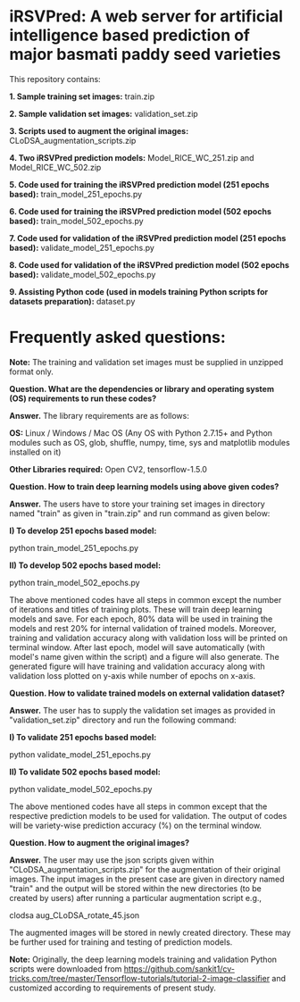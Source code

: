 # iRSVPred: A web server for artificial intelligence based prediction of major basmati paddy seed varieties

This repository contains:

**1. Sample training set images:** train.zip

**2. Sample validation set images:** validation_set.zip

**3. Scripts used to augment the original images:** CLoDSA_augmentation_scripts.zip

**4. Two iRSVPred prediction models:** Model_RICE_WC_251.zip and Model_RICE_WC_502.zip

**5. Code used for training the iRSVPred prediction model (251 epochs based):** train_model_251_epochs.py

**6. Code used for training the iRSVPred prediction model (502 epochs based):** train_model_502_epochs.py

**7. Code used for validation of the iRSVPred prediction model (251 epochs based):** validate_model_251_epochs.py

**8. Code used for validation of the iRSVPred prediction model (502 epochs based):** validate_model_502_epochs.py

**9. Assisting Python code (used in models training Python scripts for datasets preparation):** dataset.py


# Frequently asked questions:

**Note:** The training and validation set images must be supplied in unzipped format only. 

**Question. What are the dependencies or library and operating system (OS) requirements to run these codes?**

**Answer.** The library requirements are as follows:

**OS:** Linux / Windows / Mac OS (Any OS with Python 2.7.15+ and Python modules such as OS, glob, shuffle, numpy, time, sys and matplotlib modules installed on it)

**Other Libraries required:** Open CV2, tensorflow-1.5.0


**Question. How to train deep learning models using above given codes?**

**Answer.** The users have to store your training set images in directory named "train" as given in "train.zip" and run command as given below:

**I) To develop 251 epochs based model:**

python train_model_251_epochs.py

**II) To develop 502 epochs based model:**

python train_model_502_epochs.py

The above mentioned codes have all steps in common except the number of iterations and titles of training plots. These will train deep learning models and save. For each epoch, 80% data will be used in training the models and rest 20% for internal validation of trained models. Moreover, training and validation accuracy along with validation loss will be printed on terminal window. After last epoch, model will save automatically (with model's name given within the script) and a figure will also generate. The generated figure will have training and validation accuracy along with validation loss plotted on y-axis while number of epochs on x-axis. 

**Question. How to validate trained models on external validation dataset?**

**Answer.** The user has to supply the validation set images as provided in "validation_set.zip" directory and run the following command:

**I) To validate 251 epochs based model:**

python validate_model_251_epochs.py

**II) To validate 502 epochs based model:**

python validate_model_502_epochs.py

The above mentioned codes have all steps in common except that the respective prediction models to be used for validation. The output of codes will be variety-wise prediction accuracy (%) on the terminal window.


**Question. How to augment the original images?**

**Answer.** The user may use the json scripts given within "CLoDSA_augmentation_scripts.zip" for the augmentation of their original images. The input images in the present case are given in directory named "train" and the output will be stored within the new directories (to be created by users) after running a particular augmentation script e.g.,

clodsa aug_CLoDSA_rotate_45.json

The augmented images will be stored in newly created directory. These may be further used for training and testing of prediction models. 


**Note:** Originally, the deep learning models training and validation Python scripts were downloaded from https://github.com/sankit1/cv-tricks.com/tree/master/Tensorflow-tutorials/tutorial-2-image-classifier and customized according to requirements of present study.
